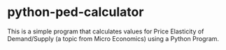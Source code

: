 # python-ped-calculator
This is a simple program that calculates values for Price Elasticity of Demand/Supply (a topic from Micro Economics) using a Python Program. 
